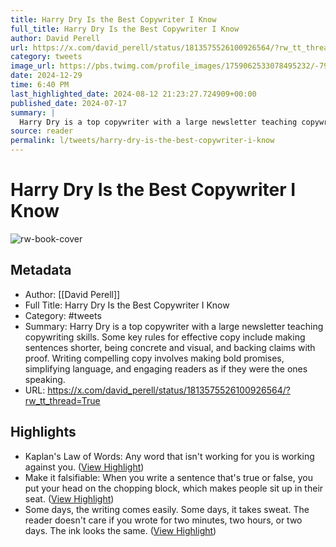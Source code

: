```yaml
---
title: Harry Dry Is the Best Copywriter I Know
full_title: Harry Dry Is the Best Copywriter I Know
author: David Perell
url: https://x.com/david_perell/status/1813575526100926564/?rw_tt_thread=True
category: tweets
image_url: https://pbs.twimg.com/profile_images/1759062533078495232/-79hY8EP.jpg
date: 2024-12-29
time: 6:40 PM
last_highlighted_date: 2024-08-12 21:23:27.724909+00:00
published_date: 2024-07-17
summary: |
  Harry Dry is a top copywriter with a large newsletter teaching copywriting skills. Some key rules for effective copy include making sentences shorter, being concrete and visual, and backing claims with proof. Writing compelling copy involves making bold promises, simplifying language, and engaging readers as if they were the ones speaking.
source: reader
permalink: l/tweets/harry-dry-is-the-best-copywriter-i-know
---
```

# Harry Dry Is the Best Copywriter I Know

![rw-book-cover](https://pbs.twimg.com/profile_images/1759062533078495232/-79hY8EP.jpg)

## Metadata
- Author: [[David Perell]]
- Full Title: Harry Dry Is the Best Copywriter I Know
- Category: #tweets
- Summary: Harry Dry is a top copywriter with a large newsletter teaching copywriting skills. Some key rules for effective copy include making sentences shorter, being concrete and visual, and backing claims with proof. Writing compelling copy involves making bold promises, simplifying language, and engaging readers as if they were the ones speaking.
- URL: https://x.com/david_perell/status/1813575526100926564/?rw_tt_thread=True

## Highlights
- Kaplan's Law of Words: Any word that isn't working for you is working against you. ([View Highlight](https://read.readwise.io/read/01j547gmyva7e2ahjg4p81a7hp))
- Make it falsifiable: When you write a sentence that's true or false, you put your head on the chopping block, which makes people sit up in their seat. ([View Highlight](https://read.readwise.io/read/01j547hqdrc1d8k54m6kbqf91h))
- Some days, the writing comes easily. Some days, it takes sweat. The reader doesn't care if you wrote for two minutes, two hours, or two days. The ink looks the same. ([View Highlight](https://read.readwise.io/read/01j547jzdew22cxgft1q9n8n72))


